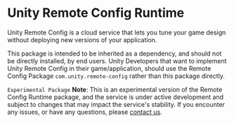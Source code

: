 # Unity Remote Config Runtime

Unity Remote Config is a cloud service that lets you tune your game design without deploying new versions of your application.

This package is intended to be inherited as a dependency, and should not be directly installed, by end users. Unity Developers that want to implement Unity Remote Config in their game/application, should use the Remote Config Package `com.unity.remote-config` rather than this package directly.

`Experimental Package`
**Note**: This is an experimental version of the Remote Config Runtime package, and the service is under active development and subject to changes that may impact the service's stability. If you encounter any issues, or have any questions, please [contact us](mailto:remote-config@unity3d.com).
